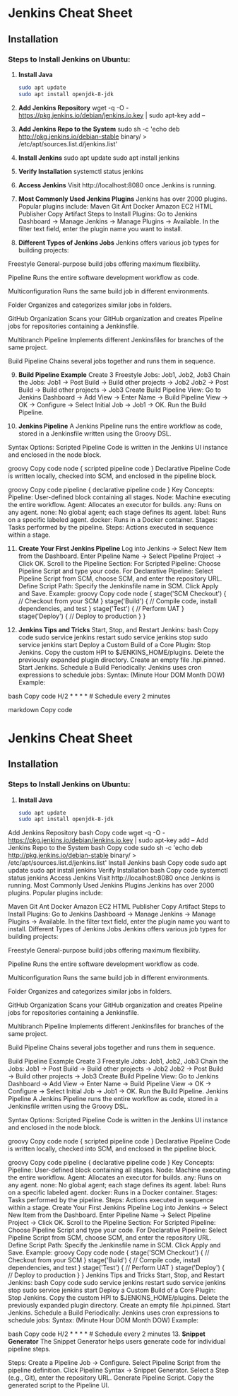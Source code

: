 # Jenkins Cheat Sheet

## Installation

### Steps to Install Jenkins on Ubuntu:
1. **Install Java**  
   ```bash
   sudo apt update
   sudo apt install openjdk-8-jdk
2. **Add Jenkins Repository**
wget -q -O - https://pkg.jenkins.io/debian/jenkins.io.key | sudo apt-key add –
3. **Add Jenkins Repo to the System**
sudo sh -c 'echo deb http://pkg.jenkins.io/debian-stable binary/ > /etc/apt/sources.list.d/jenkins.list'
4. **Install Jenkins**
sudo apt update
sudo apt install jenkins
5. **Verify Installation**
systemctl status jenkins
6. **Access Jenkins**
Visit http://localhost:8080 once Jenkins is running.
7. **Most Commonly Used Jenkins Plugins**
Jenkins has over 2000 plugins. Popular plugins include:
Maven
Git
Ant
Docker
Amazon EC2
HTML Publisher
Copy Artifact
Steps to Install Plugins:
Go to Jenkins Dashboard → Manage Jenkins → Manage Plugins → Available.
In the filter text field, enter the plugin name you want to install.

8. **Different Types of Jenkins Jobs**
Jenkins offers various job types for building projects:

Freestyle
General-purpose build jobs offering maximum flexibility.

Pipeline
Runs the entire software development workflow as code.

Multiconfiguration
Runs the same build job in different environments.

Folder
Organizes and categorizes similar jobs in folders.

GitHub Organization
Scans your GitHub organization and creates Pipeline jobs for repositories containing a Jenkinsfile.

Multibranch Pipeline
Implements different Jenkinsfiles for branches of the same project.

Build Pipeline
Chains several jobs together and runs them in sequence.

9. **Build Pipeline Example**
Create 3 Freestyle Jobs: Job1, Job2, Job3
Chain the Jobs:
Job1 → Post Build → Build other projects → Job2
Job2 → Post Build → Build other projects → Job3
Create Build Pipeline View:
Go to Jenkins Dashboard → Add View → Enter Name → Build Pipeline View → OK → Configure → Select Initial Job → Job1 → OK.
Run the Build Pipeline.

10. **Jenkins Pipeline**
A Jenkins Pipeline runs the entire workflow as code, stored in a Jenkinsfile written using the Groovy DSL.

Syntax Options:
Scripted Pipeline
Code is written in the Jenkins UI instance and enclosed in the node block.

groovy
Copy code
node {
    scripted pipeline code
}
Declarative Pipeline
Code is written locally, checked into SCM, and enclosed in the pipeline block.

groovy
Copy code
pipeline {
    declarative pipeline code
}
Key Concepts:
Pipeline: User-defined block containing all stages.
Node: Machine executing the entire workflow.
Agent: Allocates an executor for builds.
any: Runs on any agent.
none: No global agent; each stage defines its agent.
label: Runs on a specific labeled agent.
docker: Runs in a Docker container.
Stages: Tasks performed by the pipeline.
Steps: Actions executed in sequence within a stage.

11. **Create Your First Jenkins Pipeline**
Log into Jenkins → Select New Item from the Dashboard.
Enter Pipeline Name → Select Pipeline Project → Click OK.
Scroll to the Pipeline Section:
For Scripted Pipeline: Choose Pipeline Script and type your code.
For Declarative Pipeline: Select Pipeline Script from SCM, choose SCM, and enter the repository URL.
Define Script Path: Specify the Jenkinsfile name in SCM.
Click Apply and Save.
Example:
groovy
Copy code
node {
    stage('SCM Checkout') {
        // Checkout from your SCM
    }
    stage('Build') {
        // Compile code, install dependencies, and test
    }
    stage('Test') {
        // Perform UAT
    }
    stage('Deploy') {
        // Deploy to production
    }
}

12. **Jenkins Tips and Tricks**
Start, Stop, and Restart Jenkins:
bash
Copy code
sudo service jenkins restart
sudo service jenkins stop
sudo service jenkins start
Deploy a Custom Build of a Core Plugin:
Stop Jenkins.
Copy the custom HPI to $JENKINS_HOME/plugins.
Delete the previously expanded plugin directory.
Create an empty file <plugin>.hpi.pinned.
Start Jenkins.
Schedule a Build Periodically:
Jenkins uses cron expressions to schedule jobs:
Syntax: (Minute Hour DOM Month DOW)
Example:

bash
Copy code
H/2 * * * *  # Schedule every 2 minutes


markdown
Copy code
# Jenkins Cheat Sheet

## Installation

### Steps to Install Jenkins on Ubuntu:
1. **Install Java**  
   ```bash
   sudo apt update
   sudo apt install openjdk-8-jdk
Add Jenkins Repository
bash
Copy code
wget -q -O - https://pkg.jenkins.io/debian/jenkins.io.key | sudo apt-key add –
Add Jenkins Repo to the System
bash
Copy code
sudo sh -c 'echo deb http://pkg.jenkins.io/debian-stable binary/ > /etc/apt/sources.list.d/jenkins.list'
Install Jenkins
bash
Copy code
sudo apt update
sudo apt install jenkins
Verify Installation
bash
Copy code
systemctl status jenkins
Access Jenkins
Visit http://localhost:8080 once Jenkins is running.
Most Commonly Used Jenkins Plugins
Jenkins has over 2000 plugins. Popular plugins include:

Maven
Git
Ant
Docker
Amazon EC2
HTML Publisher
Copy Artifact
Steps to Install Plugins:
Go to Jenkins Dashboard → Manage Jenkins → Manage Plugins → Available.
In the filter text field, enter the plugin name you want to install.
Different Types of Jenkins Jobs
Jenkins offers various job types for building projects:

Freestyle
General-purpose build jobs offering maximum flexibility.

Pipeline
Runs the entire software development workflow as code.

Multiconfiguration
Runs the same build job in different environments.

Folder
Organizes and categorizes similar jobs in folders.

GitHub Organization
Scans your GitHub organization and creates Pipeline jobs for repositories containing a Jenkinsfile.

Multibranch Pipeline
Implements different Jenkinsfiles for branches of the same project.

Build Pipeline
Chains several jobs together and runs them in sequence.

Build Pipeline Example
Create 3 Freestyle Jobs: Job1, Job2, Job3
Chain the Jobs:
Job1 → Post Build → Build other projects → Job2
Job2 → Post Build → Build other projects → Job3
Create Build Pipeline View:
Go to Jenkins Dashboard → Add View → Enter Name → Build Pipeline View → OK → Configure → Select Initial Job → Job1 → OK.
Run the Build Pipeline.
Jenkins Pipeline
A Jenkins Pipeline runs the entire workflow as code, stored in a Jenkinsfile written using the Groovy DSL.

Syntax Options:
Scripted Pipeline
Code is written in the Jenkins UI instance and enclosed in the node block.

groovy
Copy code
node {
    scripted pipeline code
}
Declarative Pipeline
Code is written locally, checked into SCM, and enclosed in the pipeline block.

groovy
Copy code
pipeline {
    declarative pipeline code
}
Key Concepts:
Pipeline: User-defined block containing all stages.
Node: Machine executing the entire workflow.
Agent: Allocates an executor for builds.
any: Runs on any agent.
none: No global agent; each stage defines its agent.
label: Runs on a specific labeled agent.
docker: Runs in a Docker container.
Stages: Tasks performed by the pipeline.
Steps: Actions executed in sequence within a stage.
Create Your First Jenkins Pipeline
Log into Jenkins → Select New Item from the Dashboard.
Enter Pipeline Name → Select Pipeline Project → Click OK.
Scroll to the Pipeline Section:
For Scripted Pipeline: Choose Pipeline Script and type your code.
For Declarative Pipeline: Select Pipeline Script from SCM, choose SCM, and enter the repository URL.
Define Script Path: Specify the Jenkinsfile name in SCM.
Click Apply and Save.
Example:
groovy
Copy code
node {
    stage('SCM Checkout') {
        // Checkout from your SCM
    }
    stage('Build') {
        // Compile code, install dependencies, and test
    }
    stage('Test') {
        // Perform UAT
    }
    stage('Deploy') {
        // Deploy to production
    }
}
Jenkins Tips and Tricks
Start, Stop, and Restart Jenkins:
bash
Copy code
sudo service jenkins restart
sudo service jenkins stop
sudo service jenkins start
Deploy a Custom Build of a Core Plugin:
Stop Jenkins.
Copy the custom HPI to $JENKINS_HOME/plugins.
Delete the previously expanded plugin directory.
Create an empty file <plugin>.hpi.pinned.
Start Jenkins.
Schedule a Build Periodically:
Jenkins uses cron expressions to schedule jobs:
Syntax: (Minute Hour DOM Month DOW)
Example:

bash
Copy code
H/2 * * * *  # Schedule every 2 minutes
13. **Snippet Generator**
The Snippet Generator helps users generate code for individual pipeline steps.

Steps:
Create a Pipeline Job → Configure.
Select Pipeline Script from the pipeline definition.
Click Pipeline Syntax → Snippet Generator.
Select a Step (e.g., Git), enter the repository URL.
Generate Pipeline Script.
Copy the generated script to the Pipeline UI.